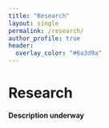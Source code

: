 ```yaml
--- 
title: "Research" 
layout: single 
permalink: /research/ 
author_profile: true 
header:  
  overlay_color: "#6a3d9a"
---
```


# Research

**Description underway**

